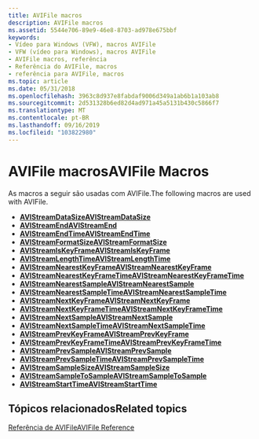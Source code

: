 ```yaml
---
title: AVIFile macros
description: AVIFile macros
ms.assetid: 5544e706-89e9-46e8-8703-ad978e675bbf
keywords:
- Vídeo para Windows (VFW), macros AVIFile
- VFW (vídeo para Windows), macros AVIFile
- AVIFile macros, referência
- Referência do AVIFile, macros
- referência para AVIFile, macros
ms.topic: article
ms.date: 05/31/2018
ms.openlocfilehash: 3963c8d937e8fabdaf9006d349a1ab6b1a103ab8
ms.sourcegitcommit: 2d531328b6ed82d4ad971a45a5131b430c5866f7
ms.translationtype: MT
ms.contentlocale: pt-BR
ms.lasthandoff: 09/16/2019
ms.locfileid: "103822980"
---
```

# <a name="avifile-macros"></a><span data-ttu-id="5dfc8-108">AVIFile macros</span><span class="sxs-lookup"><span data-stu-id="5dfc8-108">AVIFile Macros</span></span>

<span data-ttu-id="5dfc8-109">As macros a seguir são usadas com AVIFile.</span><span class="sxs-lookup"><span data-stu-id="5dfc8-109">The following macros are used with AVIFile.</span></span>

-   [<span data-ttu-id="5dfc8-110">**AVIStreamDataSize**</span><span class="sxs-lookup"><span data-stu-id="5dfc8-110">**AVIStreamDataSize**</span></span>](/windows/desktop/api/Vfw/nf-vfw-avistreamdatasize)
-   [<span data-ttu-id="5dfc8-111">**AVIStreamEnd**</span><span class="sxs-lookup"><span data-stu-id="5dfc8-111">**AVIStreamEnd**</span></span>](/windows/desktop/api/Vfw/nf-vfw-avistreamend)
-   [<span data-ttu-id="5dfc8-112">**AVIStreamEndTime**</span><span class="sxs-lookup"><span data-stu-id="5dfc8-112">**AVIStreamEndTime**</span></span>](/windows/desktop/api/Vfw/nf-vfw-avistreamendtime)
-   [<span data-ttu-id="5dfc8-113">**AVIStreamFormatSize**</span><span class="sxs-lookup"><span data-stu-id="5dfc8-113">**AVIStreamFormatSize**</span></span>](/windows/desktop/api/Vfw/nf-vfw-avistreamformatsize)
-   [<span data-ttu-id="5dfc8-114">**AVIStreamIsKeyFrame**</span><span class="sxs-lookup"><span data-stu-id="5dfc8-114">**AVIStreamIsKeyFrame**</span></span>](/windows/desktop/api/Vfw/nf-vfw-avistreamiskeyframe)
-   [<span data-ttu-id="5dfc8-115">**AVIStreamLengthTime**</span><span class="sxs-lookup"><span data-stu-id="5dfc8-115">**AVIStreamLengthTime**</span></span>](/windows/desktop/api/Vfw/nf-vfw-avistreamlengthtime)
-   [<span data-ttu-id="5dfc8-116">**AVIStreamNearestKeyFrame**</span><span class="sxs-lookup"><span data-stu-id="5dfc8-116">**AVIStreamNearestKeyFrame**</span></span>](/windows/desktop/api/Vfw/nf-vfw-avistreamnearestkeyframe)
-   [<span data-ttu-id="5dfc8-117">**AVIStreamNearestKeyFrameTime**</span><span class="sxs-lookup"><span data-stu-id="5dfc8-117">**AVIStreamNearestKeyFrameTime**</span></span>](/windows/desktop/api/Vfw/nf-vfw-avistreamnearestkeyframetime)
-   [<span data-ttu-id="5dfc8-118">**AVIStreamNearestSample**</span><span class="sxs-lookup"><span data-stu-id="5dfc8-118">**AVIStreamNearestSample**</span></span>](/windows/desktop/api/Vfw/nf-vfw-avistreamnearestsample)
-   [<span data-ttu-id="5dfc8-119">**AVIStreamNearestSampleTime**</span><span class="sxs-lookup"><span data-stu-id="5dfc8-119">**AVIStreamNearestSampleTime**</span></span>](/windows/desktop/api/Vfw/nf-vfw-avistreamnearestsampletime)
-   [<span data-ttu-id="5dfc8-120">**AVIStreamNextKeyFrame**</span><span class="sxs-lookup"><span data-stu-id="5dfc8-120">**AVIStreamNextKeyFrame**</span></span>](/windows/desktop/api/Vfw/nf-vfw-avistreamnextkeyframe)
-   [<span data-ttu-id="5dfc8-121">**AVIStreamNextKeyFrameTime**</span><span class="sxs-lookup"><span data-stu-id="5dfc8-121">**AVIStreamNextKeyFrameTime**</span></span>](/windows/desktop/api/Vfw/nf-vfw-avistreamnextkeyframetime)
-   [<span data-ttu-id="5dfc8-122">**AVIStreamNextSample**</span><span class="sxs-lookup"><span data-stu-id="5dfc8-122">**AVIStreamNextSample**</span></span>](/windows/desktop/api/Vfw/nf-vfw-avistreamnextsample)
-   [<span data-ttu-id="5dfc8-123">**AVIStreamNextSampleTime**</span><span class="sxs-lookup"><span data-stu-id="5dfc8-123">**AVIStreamNextSampleTime**</span></span>](/windows/desktop/api/Vfw/nf-vfw-avistreamnextsampletime)
-   [<span data-ttu-id="5dfc8-124">**AVIStreamPrevKeyFrame**</span><span class="sxs-lookup"><span data-stu-id="5dfc8-124">**AVIStreamPrevKeyFrame**</span></span>](/windows/desktop/api/Vfw/nf-vfw-avistreamprevkeyframe)
-   [<span data-ttu-id="5dfc8-125">**AVIStreamPrevKeyFrameTime**</span><span class="sxs-lookup"><span data-stu-id="5dfc8-125">**AVIStreamPrevKeyFrameTime**</span></span>](/windows/desktop/api/Vfw/nf-vfw-avistreamprevkeyframetime)
-   [<span data-ttu-id="5dfc8-126">**AVIStreamPrevSample**</span><span class="sxs-lookup"><span data-stu-id="5dfc8-126">**AVIStreamPrevSample**</span></span>](/windows/desktop/api/Vfw/nf-vfw-avistreamprevsample)
-   [<span data-ttu-id="5dfc8-127">**AVIStreamPrevSampleTime**</span><span class="sxs-lookup"><span data-stu-id="5dfc8-127">**AVIStreamPrevSampleTime**</span></span>](/windows/desktop/api/Vfw/nf-vfw-avistreamprevsampletime)
-   [<span data-ttu-id="5dfc8-128">**AVIStreamSampleSize**</span><span class="sxs-lookup"><span data-stu-id="5dfc8-128">**AVIStreamSampleSize**</span></span>](/windows/desktop/api/Vfw/nf-vfw-avistreamsamplesize)
-   [<span data-ttu-id="5dfc8-129">**AVIStreamSampleToSample**</span><span class="sxs-lookup"><span data-stu-id="5dfc8-129">**AVIStreamSampleToSample**</span></span>](/windows/desktop/api/Vfw/nf-vfw-avistreamsampletosample)
-   [<span data-ttu-id="5dfc8-130">**AVIStreamStartTime**</span><span class="sxs-lookup"><span data-stu-id="5dfc8-130">**AVIStreamStartTime**</span></span>](/windows/desktop/api/Vfw/nf-vfw-avistreamstarttime)

## <a name="related-topics"></a><span data-ttu-id="5dfc8-131">Tópicos relacionados</span><span class="sxs-lookup"><span data-stu-id="5dfc8-131">Related topics</span></span>

<dl> <dt>

[<span data-ttu-id="5dfc8-132">Referência de AVIFile</span><span class="sxs-lookup"><span data-stu-id="5dfc8-132">AVIFile Reference</span></span>](avifile-reference.md)
</dt> </dl>

 

 




